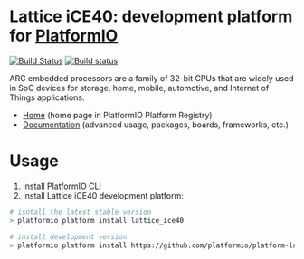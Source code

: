 # Lattice iCE40: development platform for [PlatformIO](http://platformio.org)
[![Build Status](https://travis-ci.org/platformio/platform-lattice_ice40.svg?branch=develop)](https://travis-ci.org/platformio/platform-lattice_ice40)
[![Build status](https://ci.appveyor.com/api/projects/status/4q0e67cy1ax5x67a/branch/develop?svg=true)](https://ci.appveyor.com/project/ivankravets/platform-lattice_ice40/branch/develop)

ARC embedded processors are a family of 32-bit CPUs that are widely used in SoC devices for storage, home, mobile, automotive, and Internet of Things applications.

* [Home](http://platformio.org/platforms/lattice_ice40) (home page in PlatformIO Platform Registry)
* [Documentation](http://docs.platformio.org/en/latest/platforms/lattice_ice40.html) (advanced usage, packages, boards, frameworks, etc.)

# Usage

1. [Install PlatformIO CLI](http://docs.platformio.org/en/latest/installation.html)
2. Install Lattice iCE40 development platform:
```bash
# isntall the latest stable version
> platformio platform install lattice_ice40

# install development version
> platformio platform install https://github.com/platformio/platform-lattice_ice40/archive/develop.zip
```
